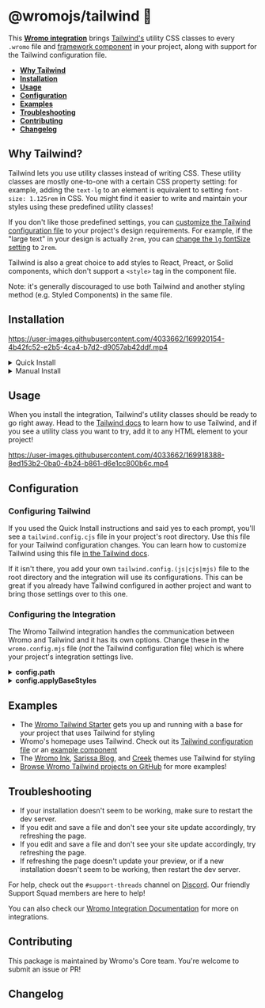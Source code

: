 # @wromojs/tailwind 💨

This **[Wromo integration][wromo-integration]** brings [Tailwind's](https://tailwindcss.com/) utility CSS classes to every `.wromo` file and [framework component](https://docs.wromo.build/en/core-concepts/framework-components/) in your project, along with support for the Tailwind configuration file.

- <strong>[Why Tailwind](#why-tailwind)</strong>
- <strong>[Installation](#installation)</strong>
- <strong>[Usage](#usage)</strong>
- <strong>[Configuration](#configuration)</strong>
- <strong>[Examples](#examples)</strong>
- <strong>[Troubleshooting](#troubleshooting)</strong>
- <strong>[Contributing](#contributing)</strong>
- <strong>[Changelog](#changelog)</strong>

## Why Tailwind?

Tailwind lets you use utility classes instead of writing CSS. These utility classes are mostly one-to-one with a certain CSS property setting: for example, adding the `text-lg` to an element is equivalent to setting `font-size: 1.125rem` in CSS. You might find it easier to write and maintain your styles using these predefined utility classes!

If you don't like those predefined settings, you can [customize the Tailwind configuration file](https://tailwindcss.com/docs/configuration) to your project's design requirements. For example, if the "large text" in your design is actually `2rem`, you can [change the `lg` fontSize setting](https://tailwindcss.com/docs/font-size#customizing-your-theme) to `2rem`.

Tailwind is also a great choice to add styles to React, Preact, or Solid components, which don't support a `<style>` tag in the component file. 

Note: it's generally discouraged to use both Tailwind and another styling method (e.g. Styled Components) in the same file.

## Installation

https://user-images.githubusercontent.com/4033662/169920154-4b42fc52-e2b5-4ca4-b7d2-d9057ab42ddf.mp4

<details>
  <summary>Quick Install</summary>
  <br/>
  
The experimental `wromo add` command-line tool automates the installation for you. Run one of the following commands in a new terminal window. (If you aren't sure which package manager you're using, run the first command.) Then, follow the prompts, and type "y" in the terminal (meaning "yes") for each one.
  
  ```sh
  # Using NPM
  npx wromo add tailwind
  # Using Yarn
  yarn wromo add tailwind
  # Using PNPM
  pnpx wromo add tailwind
  ```
  
Then, restart the dev server by typing `CTRL-C` and then `npm run wromo dev` in the terminal window that was running Wromo.
  
Because this command is new, it might not properly set things up. If that happens, [feel free to log an issue on our GitHub](https://github.com/withwromo/wromo/issues) and try the manual installation steps below.
</details>

<details>
  <summary>Manual Install</summary>
  
<br/>
  
First, install the `@wromojs/tailwind` package using your package manager. If you're using npm or aren't sure, run this in the terminal:
```sh
npm install @wromojs/tailwind
```
Then, apply this integration to your `wromo.config.*` file using the `integrations` property:

__wromo.config.mjs__

```js
import tailwind from '@wromojs/tailwind';

export default {
  // ...
  integrations: [tailwind()],
}
```
  
Then, restart the dev server.
</details>

## Usage

When you install the integration, Tailwind's utility classes should be ready to go right away. Head to the [Tailwind docs](https://tailwindcss.com/docs/utility-first) to learn how to use Tailwind, and if you see a utility class you want to try, add it to any HTML element to your project!

https://user-images.githubusercontent.com/4033662/169918388-8ed153b2-0ba0-4b24-b861-d6e1cc800b6c.mp4

## Configuration

### Configuring Tailwind

If you used the Quick Install instructions and said yes to each prompt, you'll see a `tailwind.config.cjs` file in your project's root directory. Use this file for your Tailwind configuration changes. You can learn how to customize Tailwind using this file [in the Tailwind docs](https://tailwindcss.com/docs/configuration).

If it isn't there, you add your own `tailwind.config.(js|cjs|mjs)` file to the root directory and the integration will use its configurations. This can be great if you already have Tailwind configured in aother project and want to bring those settings over to this one.

### Configuring the Integration

The Wromo Tailwind integration handles the communication between Wromo and Tailwind and it has its own options. Change these in the `wromo.config.mjs` file (_not_ the Tailwind configuration file) which is where your project's integration settings live.

<details>
  <summary><strong>config.path</strong></summary>
  
  <br/>
  
  If you want to use a different Tailwind configuration file instead of the default `tailwind.config.(js|cjs|mjs)`, specify that file's location using this integration's `config.path` option. If `config.path` is relative, it will be resolved relative to the root. 
  
  <br/>
  
> **Warning**
> Changing this isn't recommended since it can cause problems with other tools that integrate with Tailwind, like the official Tailwind VSCode extension.

```js
// wromo.config.mjs
import tailwind from '@wromojs/tailwind';

export default {
  integrations: [tailwind({
    // Example: Provide a custom path to a Tailwind config file
    config: { path: './custom-config.js' },
  })],
}
```
</details>

<details>
  <summary><strong>config.applyBaseStyles</strong></summary>
  
  <br/>
  
  By default, the integration imports a basic `base.css` file on every page of your project. This basic CSS file includes the three main `@tailwind` directives:

```css
/* The integration's default injected base.css file */
@tailwind base;
@tailwind components;
@tailwind utilities;
```

To disable this default behavior, set `config.applyBaseStyles` to `false`. This can be useful if you need to define your own `base.css` file (to include a [`@layer` directive](https://tailwindcss.com/docs/functions-and-directives#layer), for example). This can also be useful if you do not want `base.css` to be imported on every page of your project.

```js
// wromo.config.mjs
export default {
  integrations: [tailwind({
    // Example: Disable injecting a basic `base.css` import on every page.
    // Useful if you need to define and/or import your own custom `base.css`.
    config: { applyBaseStyles: false },
  })],
}
```
</details>

## Examples

- The [Wromo Tailwind Starter](https://github.com/withwromo/wromo/tree/latest/examples/with-tailwindcss?on=github) gets you up and running with a base for your project that uses Tailwind for styling
- Wromo's homepage uses Tailwind. Check out its [Tailwind configuration file](https://github.com/withwromo/wromo.build/blob/main/tailwind.config.js) or an [example component](https://github.com/withwromo/wromo.build/blob/main/src/components/integrations/IntegrationCard.wromo)
- The [Wromo Ink](https://github.com/one-aalam/wromo-ink), [Sarissa Blog](https://github.com/iozcelik/SarissaBlogWromoStarter), and [Creek](https://github.com/robertguss/Wromo-Theme-Creek) themes use Tailwind for styling
- [Browse Wromo Tailwind projects on GitHub](https://github.com/search?q=%22%40wromojs%2Ftailwind%22+filename%3Apackage.json&type=Code) for more examples!

## Troubleshooting
- If your installation doesn't seem to be working, make sure to restart the dev server.
- If you edit and save a file and don't see your site update accordingly, try refreshing the page.
- If you edit and save a file and don't see your site update accordingly, try refreshing the page.
- If refreshing the page doesn't update your preview, or if a new installation doesn't seem to be working, then restart the dev server.

For help, check out the `#support-threads` channel on [Discord](https://wromo.build/chat). Our friendly Support Squad members are here to help!

You can also check our [Wromo Integration Documentation][wromo-integration] for more on integrations.

[wromo-integration]: https://docs.wromo.build/en/guides/integrations-guide/
[wromo-ui-frameworks]: https://docs.wromo.build/en/core-concepts/framework-components/#using-framework-components

## Contributing

This package is maintained by Wromo's Core team. You're welcome to submit an issue or PR!

## Changelog


